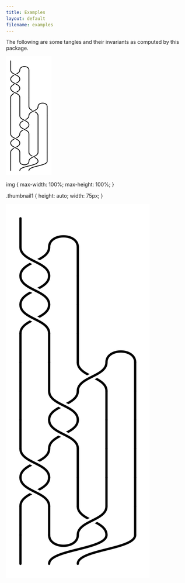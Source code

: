 ```yaml
---
title: Examples
layout: default
filename: examples
---
```


The following are some tangles and their invariants as computed by this package. 

[ ![](smalltest.png) ](test.png)

img {
    max-width: 100%;
    max-height: 100%;
}

.thumbnail1 {
    height: auto;
    width: 75px;
}

<div class="thumbnail1">
    <img src="test.png">
</div>
